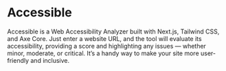 # Accessible
Accessible is a Web Accessibility Analyzer built with Next.js, Tailwind CSS, and Axe Core. Just enter a website URL, and the tool will evaluate its accessibility, providing a score and highlighting any issues — whether minor, moderate, or critical. It’s a handy way to make your site more user-friendly and inclusive.
